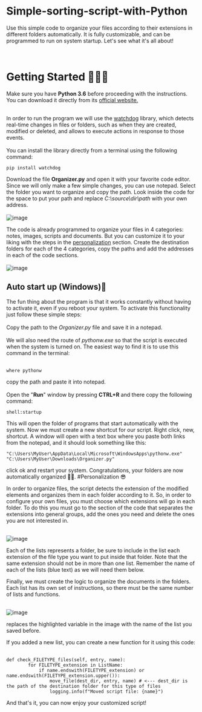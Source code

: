 # Simple-sorting-script-with-Python
Use this simple code to organize your files according to their extensions in different folders automatically. It is fully customizable, and can be programmed to run on system startup. Let's see what it's all about!

<br/>

<h1>Getting Started 👨‍🦯‍➡️</h1>
Make sure you have <b>Python 3.6</b> before proceeding with the instructions. You can download it directly from its <a href="https://www.python.org/downloads/release/python-360/">official website.<a/> <br/><br/>

In order to run the program we will use the <a href="https://python-watchdog.readthedocs.io/en/stable/">watchdog<a/> library, which detects real-time changes in files or folders, such as when they are created, modified or deleted, and allows to execute actions in response to those events. <br/><br/>
You can install the library directly from a terminal using the following command:<br/>

```
pip install watchdog
```

Download the file <b>Organizer.py</b> and open it with your favorite code editor. Since we will only make a few simple changes, you can use notepad. Select the folder you want to organize and copy the path. Look inside the code for the space to put your path and replace <i>C:\source\dir\path</i> with your own address.<br/><br/>
![image](https://github.com/user-attachments/assets/0f375630-9d70-486c-afb2-029b23f5f048)

The code is already programmed to organize your files in 4 categories: notes, images, scripts and documents. But you can customize it to your liking with the steps in the [personalization](#Personalization) section. Create the destination folders for each of the 4 categories, copy the paths and add the addresses in each of the code sections. <br/><br/>
![image](https://github.com/user-attachments/assets/08b6a930-1d6b-44d5-ab3d-8b00d90f2e1f)


<h2>Auto start up (Windows)🤖</h2>
The fun thing about the program is that it works constantly without having to activate it, even if you reboot your system. To activate this functionality just follow these simple steps:<br/><br/>
Copy the path to the <i>Organizer.py</i> file and save it in a notepad.<br/><br/>
We will also need the route of <i>pythonw.exe</i> so that the script is executed when the system is turned on. The easiest way to find it is to use this command in the terminal:<br/><br/>

```
where pythonw
```
copy the path and paste it into notepad. <br/><br/>
Open the "<b>Run</b>" window by pressing <b>CTRL+R</b> and there copy the following command:<br/>
```
shell:startup
```
This will open the folder of programs that start automatically with the system. Now we must create a new shortcut for our script. Right click, new, shortcut. A window will open with a text box where you paste both links from the notepad, and it should look something like this:

```
"C:\Users\MyUser\AppData\Local\Microsoft\WindowsApps\pythonw.exe" "C:\Users\MyUser\Downloads\Organizer.py"

```
click ok and restart your system. Congratulations, your folders are now automatically organized 🥳🎉.
#Personalization 😎

In order to organize files, the script detects the extension of the modified elements and organizes them in each folder according to it. So, in order to configure your own files, you must choose which extensions will go in each folder. To do this you must go to the section of the code that separates the extensions into general groups, add the ones you need and delete the ones you are not interested in. <br/><br/> 

![image](https://github.com/user-attachments/assets/3546d922-3b7f-4c3c-9371-2f6f6469f0cd)


Each of the lists represents a folder, be sure to include in the list each extension of the file type you want to put inside that folder. Note that the same extension should not be in more than one list. Remember the name of each of the lists (blue text) as we will need them below.

Finally, we must create the logic to organize the documents in the folders. Each list has its own set of instructions, so there must be the same number of lists and functions. <br/><br/> 

![image](https://github.com/user-attachments/assets/e89c62f5-0c83-458c-8a07-c56e2db68499)


replaces the highlighted variable in the image with the name of the list you saved before.

If you added a new list, you can create a new function for it using this code: <br/><br/> 

```
def check_FILETYPE_files(self, entry, name):  
        for FILETYPE_extension in ListName:
            if name.endswith(FILETYPE_extension) or name.endswith(FILETYPE_extension.upper()):
                move_file(dest_dir, entry, name) # <--- dest_dir is the path of the destination folder for this type of files
                logging.info(f"Moved script file: {name}")
```

And that's it, you can now enjoy your customized script!
